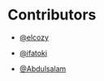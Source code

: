 # Contributors
-  [@elcozy](https://github.com/elcozy)

-  [@ifatoki](https://github.com/ifatoki)

- [@Abdulsalam](https://github.com/abdulsalamcodes)

